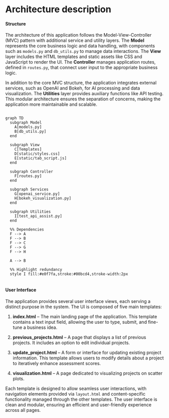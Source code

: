 # **Architecture description**

#### Structure

The architecture of this application follows the Model-View-Controller (MVC) pattern with additional service and utility layers. The **Model** represents the core business logic and data handling, with components such as `models.py` and `db_utils.py` to manage data interactions. The **View** layer includes the HTML templates and static assets like CSS and JavaScript to render the UI. The **Controller** manages application routes, defined in `routes.py`, that connect user input to the appropriate business logic. 

In addition to the core MVC structure, the application integrates external services, such as OpenAI and Bokeh, for AI processing and data visualization. The **Utilities** layer provides auxiliary functions like API testing. This modular architecture ensures the separation of concerns, making the application more maintainable and scalable.




```mermaid

graph TD
  subgraph Model
    A[models.py]
    B[db_utils.py]
  end

  subgraph View
    C[Templates]
    D[static/styles.css]
    E[static/tab_script.js]
  end

  subgraph Controller
    F[routes.py]
  end

  subgraph Services
    G[openai_service.py]
    H[bokeh_visualization.py]
  end

  subgraph Utilities
    I[test_api_assist.py]
  end

  %% Dependencies
  F --> A
  F --> B
  F --> C
  F --> G
  F --> H

  A --> B

  %% Highlight redundancy
  style I fill:#e0f7fa,stroke:#00bcd4,stroke-width:2px


```
#### User Interface

The application provides several user interface views, each serving a distinct purpose in the system. The UI is composed of five main templates:

1. **index.html** – The main landing page of the application. This template contains a text input field, allowing the user to type, submit, and fine-tune a business idea. 
   
2. **previous_projects.html** – A page that displays a list of previous projects. It includes an option to edit individual projects.

3. **update_project.html** – A form or interface for updating existing project information. This template allows users to modify details about a project to iteratively enhance assessment scores.

4. **visualization.html** – A page dedicated to visualizing projects on scatter plots. 

Each template is designed to allow seamless user interactions, with navigation elements provided via `layout.html` and content-specific functionality managed through the other templates. The user interface is clean and modular, ensuring an efficient and user-friendly experience across all pages.



